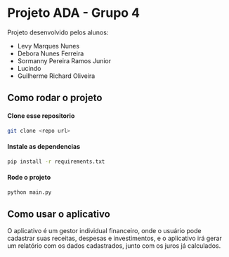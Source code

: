 # Projeto ADA - Grupo 4

Projeto desenvolvido pelos alunos:

- Levy Marques Nunes
- Debora Nunes Ferreira
- Sormanny Pereira Ramos Junior
- Lucindo
- Guilherme Richard Oliveira


## Como rodar o projeto

#### Clone esse repositorio
```bash
git clone <repo url>
````

#### Instale as dependencias
```bash
pip install -r requirements.txt
```

#### Rode o projeto
```bash
python main.py
```

## Como usar o aplicativo

O aplicativo é um gestor individual financeiro, onde o usuário pode cadastrar suas receitas, despesas e investimentos, e o aplicativo irá gerar um relatório com os dados cadastrados, junto com os juros já calculados.